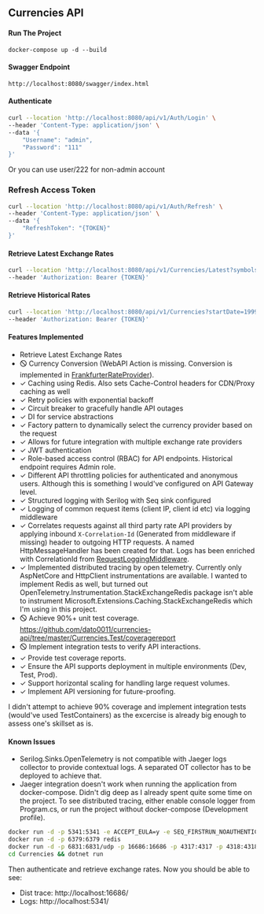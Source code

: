 ## Currencies API

#### Run The Project
`docker-compose up -d --build`

#### Swagger Endpoint
`http://localhost:8080/swagger/index.html`

#### Authenticate
```bash
curl --location 'http://localhost:8080/api/v1/Auth/Login' \
--header 'Content-Type: application/json' \
--data '{
    "Username": "admin",
    "Password": "111"
}'
```
Or you can use user/222 for non-admin account

### Refresh Access Token
```bash
curl --location 'http://localhost:8080/api/v1/Auth/Refresh' \
--header 'Content-Type: application/json' \
--data '{
    "RefreshToken": "{TOKEN}"
}'
```

#### Retrieve Latest Exchange Rates
```bash
curl --location 'http://localhost:8080/api/v1/Currencies/Latest?symbols=CAD%2CCHF' \
--header 'Authorization: Bearer {TOKEN}'
```

#### Retrieve Historical Rates
```bash
curl --location 'http://localhost:8080/api/v1/Currencies?startDate=1999-01-05&endDate=2000-01-04&page=3&pageSize=50&symbols=EUR%2CUSD%2CSEK' \
--header 'Authorization: Bearer {TOKEN}'
```

#### Features Implemented
* Retrieve Latest Exchange Rates
* 🛇 Currency Conversion (WebAPI Action is missing. Conversion is implemented in [FrankfurterRateProvider](https://github.com/dato0011/currencies-api/blob/master/Currencies/Infrastructure/Implementations/FrankfurterRateProvider.cs#L89)). 
* ✓ Caching using Redis. Also sets Cache-Control headers for CDN/Proxy caching as well
* ✓ Retry policies with exponential backoff
* ✓ Circuit breaker to gracefully handle API outages
* ✓ DI for service abstractions
* ✓ Factory pattern to dynamically select the currency provider based on the request
* ✓ Allows for future integration with multiple exchange rate providers
* ✓ JWT authentication
* ✓ Role-based access control (RBAC) for API endpoints. Historical endpoint requires Admin role.
* ✓ Different API throttling policies for authenticated and anonymous users. Although this is something I would've configured on API Gateway level.
* ✓ Structured logging with Serilog with Seq sink configured
* ✓ Logging of common request items (client IP, client id etc) via logging middleware
* ✓ Correlates requests against all third party rate API providers by applying inbound `X-Correlation-Id` (Generated from middleware if missing) header to outgoing HTTP requests. A named HttpMessageHandler has been created for that. Logs has been enriched with CorrelationId from [RequestLoggingMiddleware](https://github.com/dato0011/currencies-api/blob/master/Currencies/Infrastructure/Middlewares/RequestLoggingMiddleware.cs).
* ✓ Implemented distributed tracing by open telemetry. Currently only AspNetCore and HttpClient instrumentations are available. I wanted to implement Redis as well, but turned out OpenTelemetry.Instrumentation.StackExchangeRedis package isn't able to instrument Microsoft.Extensions.Caching.StackExchangeRedis which I'm using in this project.
* 🛇 Achieve 90%+ unit test coverage. https://github.com/dato0011/currencies-api/tree/master/Currencies.Test/coveragereport
* 🛇 Implement integration tests to verify API interactions.
* ✓ Provide test coverage reports.
* ✓ Ensure the API supports deployment in multiple environments (Dev, Test, Prod).
* ✓ Support horizontal scaling for handling large request volumes.
* ✓ Implement API versioning for future-proofing.

I didn't attempt to achieve 90% coverage and implement integration tests (would've used TestContainers) as the excercise is already big enough to assess one's skillset as is. 

#### Known Issues
- Serilog.Sinks.OpenTelemetry is not compatible with Jaeger logs collector to provide contextual logs. A separated OT collector has to be deployed to achieve that.
- Jaeger integration doesn't work when running the application from docker-compose. Didn't dig deep as I already spent quite some time on the project. To see distributed tracing, either enable console logger from Program.cs, or run the project without docker-compose (Development profile).

```bash
docker run -d -p 5341:5341 -e ACCEPT_EULA=y -e SEQ_FIRSTRUN_NOAUTHENTICATION=true datalust/seq
docker run -d -p 6379:6379 redis
docker run -d -p 6831:6831/udp -p 16686:16686 -p 4317:4317 -p 4318:4318 jaegertracing/all-in-one:latest
cd Currencies && dotnet run
```

Then authenticate and retrieve exchange rates.
Now you should be able to see:
- Dist trace: http://localhost:16686/
- Logs: http://localhost:5341/
